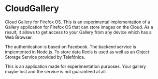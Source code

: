 CloudGallery
============

Cloud Gallery for Firefox OS. This is an experimental
implementation of a Gallery application for Firefox OS that can store images on the Cloud.
As a result, it allows to get access to your Gallery from any device which has a Web Browser.

The authentication is based on Facebook. The backend service is implemented in Node.js. To store data
Redis is used as well as an Object Storage Service provided by Telefónica.

This is an application made for experimentation purposes. Your gallery maybe lost and the service is not guaranteed at all. 
